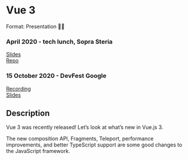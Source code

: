 # Vue 3
Format: Presentation 👨‍🏫

### April 2020 - tech lunch, Sopra Steria
[Slides](https://drive.google.com/file/d/1Y5-wXK6jmffhtVsuz01A-knWC1A92xQ-/view?usp=sharing)  
[Repo](https://github.com/gautemo/vue-3-playground)

### 15 October 2020 - DevFest Google
[Recording](https://youtu.be/amSSIK-mQSI?t=12066)  
[Slides](https://docs.google.com/presentation/d/1aOhFSr3BlQe7Gl4eVodmZ0YwQLRj57YxG8OR8lP94KA/edit?usp=sharing)  

## Description
Vue 3 was recently released! Let’s look at what’s new in Vue.js 3.

The new composition API, Fragments, Teleport, performance improvements, and better TypeScript support are some good changes to the JavaScript framework.